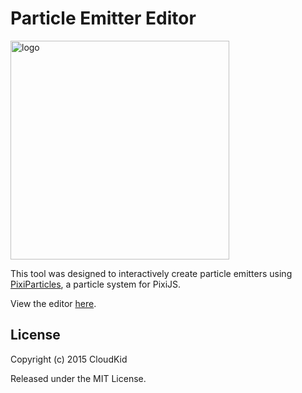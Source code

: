 # Particle Emitter Editor

<img src="https://raw.githubusercontent.com/pixijs-userland/particle-emitter-editor/master/deploy/assets/images/icon.png" alt="logo" width="350" height="350">

This tool was designed to interactively create particle emitters using [PixiParticles](https://github.com/pixijs-userland/particle-emitter), a particle system for PixiJS.

View the editor [here](https://userland.pixijs.io/particle-emitter-editor).

## License

Copyright (c) 2015 CloudKid

Released under the MIT License.
